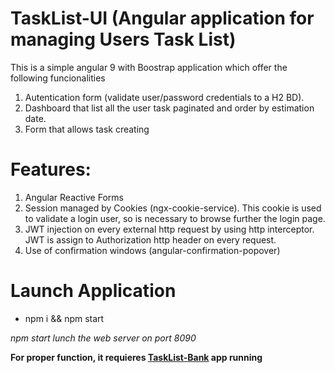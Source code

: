 # TaskList-UI (Angular application for managing Users Task List)

This is a simple angular 9 with Boostrap application which offer the following funcionalities

1. Autentication form (validate user/password credentials to a H2 BD).
2. Dashboard that list all the user task paginated and order by estimation date.
3. Form that allows task creating


# Features:
1. Angular Reactive Forms
2. Session managed by Cookies (ngx-cookie-service). This cookie is used to validate a login user, so is necessary to browse further the login page.
3. JWT injection on every external http request by using http interceptor. JWT is assign to Authorization http header on every request.
4. Use of confirmation windows (angular-confirmation-popover)

# Launch Application

* npm i && npm start

*npm start lunch the web server on port 8090*

**For proper function, it requieres [TaskList-Bank](https://github.com/jiujitsuboy/TaskList-Back) app running** 
